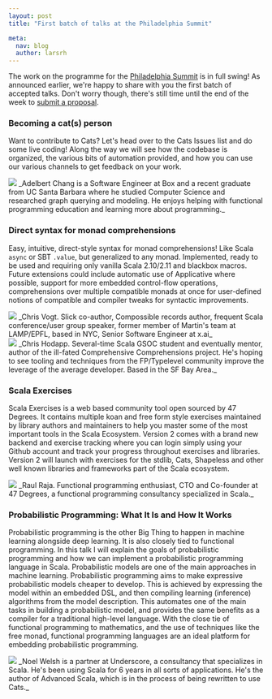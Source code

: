 ```yaml
---
layout: post
title: "First batch of talks at the Philadelphia Summit"

meta:
  nav: blog
  author: larsrh
---
```


The work on the programme for the [Philadelphia Summit][philadelphia] is in full swing!
As announced earlier, we're happy to share with you the first batch of accepted talks.
Don't worry though, there's still time until the end of the week to [submit a proposal][cfp].

### Becoming a cat(s) person

Want to contribute to Cats?
Let's head over to the Cats Issues list and do some live coding!
Along the way we will see how the codebase is organized, the various bits of automation provided, and how you can use our various channels to get feedback on your work.

<img src="/img/media/speakers/adelbertchang.jpeg" class="portrait">
_Adelbert Chang is a Software Engineer at Box and a recent graduate from UC Santa Barbara where he studied Computer Science and researched graph querying and modeling. He enjoys helping with functional programming education and learning more about programming._
<br style="clear: both;">

### Direct syntax for monad comprehensions

Easy, intuitive, direct-style syntax for monad comprehensions!
Like Scala `async` or SBT `.value`, but generalized to any monad.
Implemented, ready to be used and requiring only vanilla Scala 2.10/2.11 and blackbox macros.
Future extensions could include automatic use of Applicative where possible, support for more embedded control-flow operations, comprehensions over multiple compatible monads at once for user-defined notions of compatible and compiler tweaks for syntactic improvements.

<img src="/img/media/speakers/chrisvogt.jpg" class="portrait">
_Chris Vogt. Slick co-author, Compossible records author, frequent Scala conference/user group speaker, former member of Martin's team at LAMP/EPFL, based in NYC, Senior Software Engineer at x.ai_
<br style="clear: both;">

<img src="/img/media/speakers/chrishodapp.jpg" class="portrait">
_Chris Hodapp. Several-time Scala GSOC student and eventually mentor, author of the ill-fated Comprehensive Comprehensions project. He's hoping to see tooling and techniques from the FP/Typelevel community improve the leverage of the average developer. Based in the SF Bay Area._
<br style="clear: both;">

### Scala Exercises

Scala Exercises is a web based community tool open sourced by 47 Degrees.
It contains multiple koan and free form style exercises maintained by library authors and maintainers to help you master some of the most important tools in the Scala Ecosystem.
Version 2 comes with a brand new backend and exercise tracking where you can login simply using your Github account and track your progress throughout exercises and libraries.
Version 2 will launch with exercises for the stdlib, Cats, Shapeless and other well known libraries and frameworks part of the Scala ecosystem.

<img src="/img/media/speakers/raulraja.jpg" class="portrait">
_Raul Raja. Functional programming enthusiast, CTO and Co-founder at 47 Degrees, a functional programming consultancy specialized in Scala._
<br style="clear: both;">

### Probabilistic Programming: What It Is and How It Works

Probabilistic programming is the other Big Thing to happen in machine learning alongside deep learning.
It is also closely tied to functional programming. In this talk I will explain the goals of probabilistic programming and how we can implement a probabilistic programming language in Scala.
Probabilistic models are one of the main approaches in machine learning.
Probabilistic programming aims to make expressive probabilistic models cheaper to develop.
This is achieved by expressing the model within an embedded DSL, and then compiling learning (inference) algorithms from the model description.
This automates one of the main tasks in building a probabilistic model, and provides the same benefits as a compiler for a traditional high-level language.
With the close tie of functional programming to mathematics, and the use of techniques like the free monad, functional programming languages are an ideal platform for embedding probabilistic programming.

<img src="/img/media/speakers/noelwelsh.png" class="portrait">
_Noel Welsh is a partner at Underscore, a consultancy that specializes in Scala. He's been using Scala for 6 years in all sorts of applications. He's the author of Advanced Scala, which is in the process of being rewritten to use Cats._
<br style="clear: both;">

[philadelphia]: /event/2016-03-summit-philadelphia/
[cfp]: http://goo.gl/forms/SX3plxsOKb
